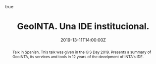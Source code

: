 ---
abstract: Talk in Spanish. This talk was given in the GIS Day 2019. Presents a summary of GeoINTA, its services and tools in 12 years of the develpment of INTA's IDE.
all_day: false
authors: []
date: "2019-13-11T14:00:00Z"
event: GIS Day 2019
event_url: 
featured: false
links:
- icon: twitter
  icon_pack: fab
  name: Follow
  url: https://twitter.com/yabellini 
location: Facultad de Ciencias Humanas, UNLPam, Santa Rosa, La Pampa
math: true
publishDate: "2019-13-11T14:00:00Z"
slides: 
summary: Talk in Spanish. This talk was given in the GIS Day 2019. Presents a summary of GeoINTA, its services and tools in 12 years of the develpment of INTA's IDE.
tags: []
title: GeoINTA. Una IDE institucional.
url_code: ""
url_pdf: "GeoINTA_GISDAY2019.pdf"
url_slides: ""
url_video: ""
---